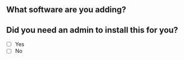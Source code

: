 <!-- Ensure that the software you are adding is not for a special use case. 
Please provide details about the software as well as if it is free or requires a license.-->

## What software are you adding?
<!-- Provide a list here if possible
This is an example:
- Software name - *software description* - Free
- Software name - *software description* - Limited licenses
- Software name - *software description* - Unlimited licenses
-->

## Did you need an admin to install this for you?
- [ ] Yes
- [ ] No
<!-- Always request a review when submitting a pull request -->
